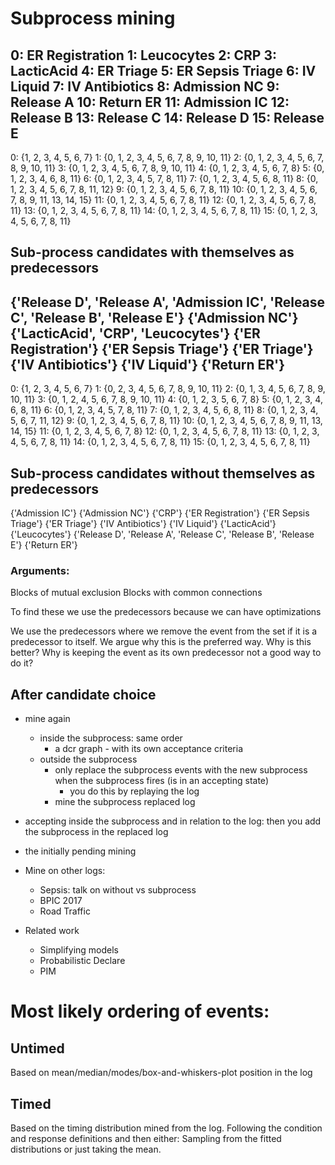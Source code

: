 # Subprocess mining

0: ER Registration
1: Leucocytes
2: CRP
3: LacticAcid
4: ER Triage
5: ER Sepsis Triage
6: IV Liquid
7: IV Antibiotics
8: Admission NC
9: Release A
10: Return ER
11: Admission IC
12: Release B
13: Release C
14: Release D
15: Release E
--------------------------------------------------------------
0: {1, 2, 3, 4, 5, 6, 7}
1: {0, 1, 2, 3, 4, 5, 6, 7, 8, 9, 10, 11}
2: {0, 1, 2, 3, 4, 5, 6, 7, 8, 9, 10, 11}
3: {0, 1, 2, 3, 4, 5, 6, 7, 8, 9, 10, 11}
4: {0, 1, 2, 3, 4, 5, 6, 7, 8}
5: {0, 1, 2, 3, 4, 6, 8, 11}
6: {0, 1, 2, 3, 4, 5, 7, 8, 11}
7: {0, 1, 2, 3, 4, 5, 6, 8, 11}
8: {0, 1, 2, 3, 4, 5, 6, 7, 8, 11, 12}
9: {0, 1, 2, 3, 4, 5, 6, 7, 8, 11}
10: {0, 1, 2, 3, 4, 5, 6, 7, 8, 9, 11, 13, 14, 15}
11: {0, 1, 2, 3, 4, 5, 6, 7, 8, 11}
12: {0, 1, 2, 3, 4, 5, 6, 7, 8, 11}
13: {0, 1, 2, 3, 4, 5, 6, 7, 8, 11}
14: {0, 1, 2, 3, 4, 5, 6, 7, 8, 11}
15: {0, 1, 2, 3, 4, 5, 6, 7, 8, 11}

## Sub-process candidates with themselves as predecessors
{'Release D', 'Release A', 'Admission IC', 'Release C', 'Release B', 'Release E'}
{'Admission NC'}
{'LacticAcid', 'CRP', 'Leucocytes'}
{'ER Registration'}
{'ER Sepsis Triage'}
{'ER Triage'}
{'IV Antibiotics'}
{'IV Liquid'}
{'Return ER'}
---------------------------------------------------------------
0: {1, 2, 3, 4, 5, 6, 7}
1: {0, 2, 3, 4, 5, 6, 7, 8, 9, 10, 11}
2: {0, 1, 3, 4, 5, 6, 7, 8, 9, 10, 11}
3: {0, 1, 2, 4, 5, 6, 7, 8, 9, 10, 11}
4: {0, 1, 2, 3, 5, 6, 7, 8}
5: {0, 1, 2, 3, 4, 6, 8, 11}
6: {0, 1, 2, 3, 4, 5, 7, 8, 11}
7: {0, 1, 2, 3, 4, 5, 6, 8, 11}
8: {0, 1, 2, 3, 4, 5, 6, 7, 11, 12}
9: {0, 1, 2, 3, 4, 5, 6, 7, 8, 11}
10: {0, 1, 2, 3, 4, 5, 6, 7, 8, 9, 11, 13, 14, 15}
11: {0, 1, 2, 3, 4, 5, 6, 7, 8}
12: {0, 1, 2, 3, 4, 5, 6, 7, 8, 11}
13: {0, 1, 2, 3, 4, 5, 6, 7, 8, 11}
14: {0, 1, 2, 3, 4, 5, 6, 7, 8, 11}
15: {0, 1, 2, 3, 4, 5, 6, 7, 8, 11}

## Sub-process candidates without themselves as predecessors
{'Admission IC'}
{'Admission NC'}
{'CRP'}
{'ER Registration'}
{'ER Sepsis Triage'}
{'ER Triage'}
{'IV Antibiotics'}
{'IV Liquid'}
{'LacticAcid'}
{'Leucocytes'}
{'Release D', 'Release A', 'Release C', 'Release B', 'Release E'}
{'Return ER'}

### Arguments:

Blocks of mutual exclusion
Blocks with common connections

To find these we use the predecessors because we can have optimizations

We use the predecessors where we remove the event from the set if it is a predecessor to itself.
We argue why this is the preferred way. Why is this better? Why is keeping the event as its own predecessor
not a good way to do it?

## After candidate choice
- mine again
  - inside the subprocess: same order
    - a dcr graph - with its own acceptance criteria
  - outside the subprocess
    - only replace the subprocess events with the new subprocess when
    the subprocess fires (is in an accepting state)
      - you do this by replaying the log
    - mine the subprocess replaced log
- accepting inside the subprocess and in relation to the log: then you add
the subprocess in the replaced log

- the initially pending mining

- Mine on other logs:
  - Sepsis: talk on without vs subprocess
  - BPIC 2017
  - Road Traffic
- Related work
  - Simplifying models
  - Probabilistic Declare
  - PIM

# Most likely ordering of events:

## Untimed
Based on mean/median/modes/box-and-whiskers-plot position in the log

## Timed 
Based on the timing distribution mined from the log.
Following the condition and response definitions and then either:
Sampling from the fitted distributions or just taking the mean.
